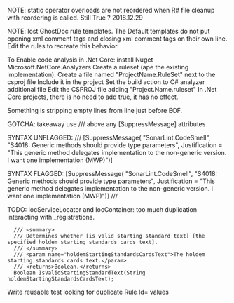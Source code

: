 NOTE:  static operator overloads are not reordered when R# file cleanup with reordering is called.  Still True ? 2018.12.29

NOTE:  lost GhostDoc rule templates.  The Default templates do not put opening xml comment tags and closing xml comment tags on their 
own line.  Edit the rules to recreate this behavior.

To Enable code analysis in .Net Core:
   install Nuget Microsoft.NetCore.Analyzers
Create a ruleset (ape the existing implementation).
   Create a file named "ProjectName.RuleSet" next to the csproj file
   Include it in the project
   Set the build action to C# analyzer additional file
   Edit the CSPROJ file adding "<CodeAnalysisRuleSet>Project.Name.ruleset</CodeAnalysisRuleSet>"
   In .Net Core projects, there is no need to add <RunCodeAnalysis>true</RunCodeAnalysis>, it has no effect.



Something is stripping empty lines from line just before EOF.



GOTCHA:  takeaway use /// <inheritdoc/> above any [SuppressMessage] attributes

SYNTAX UNFLAGGED:
      /// <inheritdoc/>
      [SuppressMessage(
         "SonarLint.CodeSmell",
         "S4018: Generic methods should provide type parameters",
         Justification = "This generic method delegates implementation to the non-generic version.  I want one implementation (MWP)")]

SYNTAX FLAGGED:
      [SuppressMessage(
         "SonarLint.CodeSmell",
         "S4018: Generic methods should provide type parameters",
         Justification = "This generic method delegates implementation to the non-generic version.  I want one implementation (MWP)")]
      /// <inheritdoc/>


TODO:  IocServiceLocator and IocContainer:  too much duplication interacting with _registrations.



      /// <summary>
      /// Determines whether [is valid starting standard text] [the specified holdem starting standards cards text].
      /// </summary>
      /// <param name="holdemStartingStandardsCardsText">The holdem starting standards cards text.</param>
      /// <returns>Boolean.</returns>
      Boolean IsValidStartingStandardText(String holdemStartingStandardsCardsText);

Write reusable test looking for duplicate Rule Id= values
